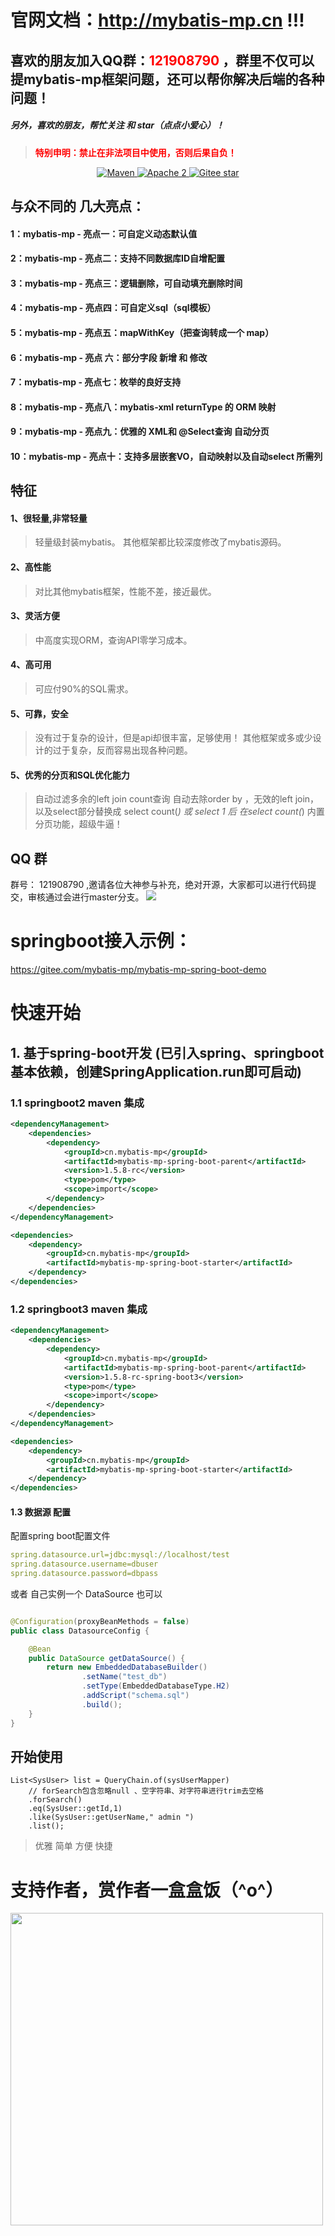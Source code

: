# 官网文档：<strong style="color:red">http://mybatis-mp.cn </strong> !!!

## 喜欢的朋友加入QQ群：<font color="red">121908790</font> ，群里不仅可以提mybatis-mp框架问题，还可以帮你解决后端的各种问题！

##### 另外，喜欢的朋友，帮忙关注 和 star（点点小爱心）！

> <strong style="color:red">特别申明：禁止在非法项目中使用，否则后果自负！</strong>

<p align="center">
    <a target="_blank" href="https://search.maven.org/search?q=mybatis-mp">
        <img src="https://img.shields.io/maven-central/v/cn.mybatis-mp/mybatis-mp?label=Maven%20Central" alt="Maven" />
    </a>
    <a target="_blank" href="https://www.apache.org/licenses/LICENSE-2.0.txt">
		<img src="https://img.shields.io/:license-Apache2-blue.svg" alt="Apache 2" />
	</a>
    <a target="_blank" href='https://gitee.com/mybatis-mp/mybatis-mp'>
		<img src='https://gitee.com/mybatis-mp/mybatis-mp/badge/star.svg' alt='Gitee star'/>
	</a>
</p>

## 与众不同的 几大亮点：

#### 1：mybatis-mp - 亮点一：可自定义动态默认值

#### 2：mybatis-mp - 亮点二：支持不同数据库ID自增配置

#### 3：mybatis-mp - 亮点三：逻辑删除，可自动填充删除时间

#### 4：mybatis-mp - 亮点四：可自定义sql（sql模板）

#### 5：mybatis-mp - 亮点五：mapWithKey（把查询转成一个 map）

#### 6：mybatis-mp - 亮点 六：部分字段 新增 和 修改

#### 7：mybatis-mp - 亮点七：枚举的良好支持

#### 8：mybatis-mp - 亮点八：mybatis-xml returnType 的 ORM 映射

#### 9：mybatis-mp - 亮点九：优雅的 XML和 @Select查询 自动分页

#### 10：mybatis-mp - 亮点十：支持多层嵌套VO，自动映射以及自动select 所需列

## 特征

#### 1、很轻量,非常轻量

> 轻量级封装mybatis。
> 其他框架都比较深度修改了mybatis源码。

#### 2、高性能

> 对比其他mybatis框架，性能不差，接近最优。

#### 3、灵活方便

> 中高度实现ORM，查询API零学习成本。

#### 4、高可用

> 可应付90%的SQL需求。

#### 5、可靠，安全

> 没有过于复杂的设计，但是api却很丰富，足够使用！
> 其他框架或多或少设计的过于复杂，反而容易出现各种问题。

#### 5、优秀的分页和SQL优化能力

> 自动过滤多余的left join
> count查询 自动去除order by ，无效的left join，以及select部分替换成 select count(*) 或 select 1 后 在select count(*)
> 内置分页功能，超级牛逼！

## QQ 群

群号： 121908790 ,邀请各位大神参与补充，绝对开源，大家都可以进行代码提交，审核通过会进行master分支。
![](./doc/image/qq-group.png)

# springboot接入示例：

https://gitee.com/mybatis-mp/mybatis-mp-spring-boot-demo

# 快速开始

## 1. 基于spring-boot开发 (已引入spring、springboot 基本依赖，创建SpringApplication.run即可启动)

### 1.1 springboot2 maven 集成

```xml
<dependencyManagement>
    <dependencies>
        <dependency>
            <groupId>cn.mybatis-mp</groupId>
            <artifactId>mybatis-mp-spring-boot-parent</artifactId>
            <version>1.5.8-rc</version>
            <type>pom</type>
            <scope>import</scope>
        </dependency>
    </dependencies>
</dependencyManagement>

<dependencies>
    <dependency>
        <groupId>cn.mybatis-mp</groupId>
        <artifactId>mybatis-mp-spring-boot-starter</artifactId>
    </dependency>
</dependencies>
```

### 1.2 springboot3 maven 集成

```xml
<dependencyManagement>
    <dependencies>
        <dependency>
            <groupId>cn.mybatis-mp</groupId>
            <artifactId>mybatis-mp-spring-boot-parent</artifactId>
            <version>1.5.8-rc-spring-boot3</version>
            <type>pom</type>
            <scope>import</scope>
        </dependency>
    </dependencies>
</dependencyManagement>

<dependencies>
    <dependency>
        <groupId>cn.mybatis-mp</groupId>
        <artifactId>mybatis-mp-spring-boot-starter</artifactId>
    </dependency>
</dependencies>
```

#### 1.3 数据源 配置

配置spring boot配置文件

```yaml
spring.datasource.url=jdbc:mysql://localhost/test
spring.datasource.username=dbuser
spring.datasource.password=dbpass
```

或者 自己实例一个 DataSource 也可以

```java

@Configuration(proxyBeanMethods = false)
public class DatasourceConfig {

    @Bean
    public DataSource getDataSource() {
        return new EmbeddedDatabaseBuilder()
                .setName("test_db")
                .setType(EmbeddedDatabaseType.H2)
                .addScript("schema.sql")
                .build();
    }
}

```

## 开始使用

```
List<SysUser> list = QueryChain.of(sysUserMapper)
    // forSearch包含忽略null 、空字符串、对字符串进行trim去空格    
    .forSearch()
    .eq(SysUser::getId,1)
    .like(SysUser::getUserName," admin ")
    .list();
```

> 优雅 简单 方便 快捷

# 支持作者，赏作者一盒盒饭（^o^）

<img src="./doc/image/alipay.png" style="width:500px">